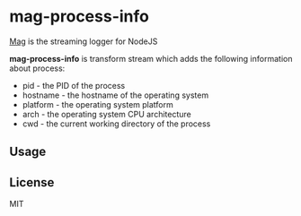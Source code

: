 # mag-process-info

[Mag](https://github.com/mahnunchik/mag) is the streaming logger for NodeJS

**mag-process-info** is transform stream which adds the following information about process:

* pid - the PID of the process
* hostname - the hostname of the operating system
* platform - the operating system platform
* arch - the operating system CPU architecture
* cwd - the current working directory of the process

## Usage


## License

MIT
